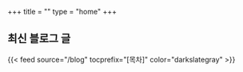 +++
title = ""
type = "home"
+++

## 최신 블로그 글

{{< feed source="/blog" tocprefix="[목차]" color="darkslategray" >}}

